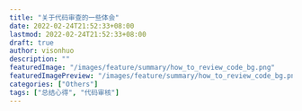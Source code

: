 ```yaml
---
title: "关于代码审查的一些体会"
date: 2022-02-24T21:52:33+08:00
lastmod: 2022-02-24T21:52:33+08:00
draft: true
author: visonhuo
description: ""
featuredImage: "/images/feature/summary/how_to_review_code_bg.png"
featuredImagePreview: "/images/feature/summary/how_to_review_code_bg.png"
categories: ["Others"]
tags: ["总结心得", "代码审核"]
---
```

<!--more-->

